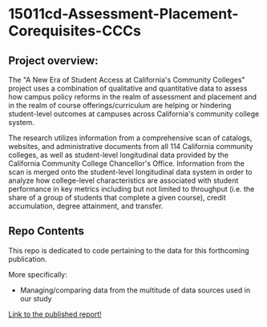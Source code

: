 # 15011cd-Assessment-Placement-Corequisites-CCCs

## Project overview: 

The "A New Era of Student Access at California's Community Colleges" project uses a combination of qualitative and quantitative data to assess how campus policy reforms in the realm of assessment and placement and in the realm of course offerings/curriculum are helping or hindering student-level outcomes at campuses across California's community college system.

The research utilizes information from a comprehensive scan of catalogs, websites, and administrative documents from all 114 California community colleges, as well as student-level longitudinal data provided by the California Community College Chancellor's Office. Information from the scan is merged onto the student-level longitudinal data system in order to analyze how college-level characteristics are associated with student performance in key metrics including but not limited to throughput (i.e. the share of a group of students that complete a given course), credit accumulation, degree attainment, and transfer.

## Repo Contents

This repo is dedicated to code pertaining to the data for this forthcoming publication.

More specifically:
- Managing/comparing data from the multitude of data sources used in our study

[Link to the published report!](https://www.ppic.org/wp-content/uploads/a-new-era-of-student-access-at-californias-community-colleges-november-2020.pdf "A New Era of Student Access at California's Community Colleges")

